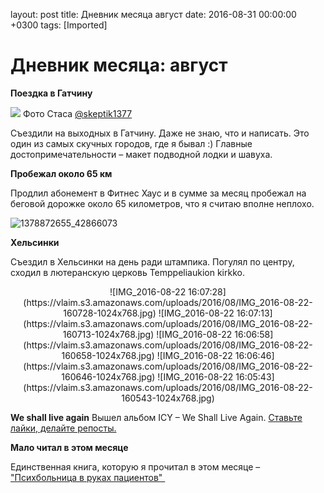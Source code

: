 layout: post
title: Дневник месяца август
date: 2016-08-31 00:00:00 +0300
tags: [Imported]
# Дневник месяца: август

**Поездка в Гатчину**

![](https://scontent.cdninstagram.com/t51.2885-15/e35/13743332_179755835777573_12993871_n.jpg) Фото Стаса  [@skeptik1377](https://www.instagram.com/p/BIxVxpDgGkd/)

Съездили на выходных в Гатчину. Даже не знаю, что и написать. Это один из самых скучных городов, где я бывал :) 
Главные достопримечательности – макет подводной лодки и шавуха. 

**Пробежал около 65 км**

Продлил абонемент в Фитнес Хаус и в сумме за месяц пробежал на беговой дорожке около 65 километров, что я считаю вполне неплохо.

![1378872655_42866073](https://vlaim.s3.amazonaws.com/uploads/2016/09/1378872655_42866073.gif)

**Хельсинки**

Съездил в Хельсинки на день ради штампика. Погулял по центру, сходил в лютеранскую церковь Temppeliaukion kirkko.

<center>![IMG_2016-08-22 16:07:28](https://vlaim.s3.amazonaws.com/uploads/2016/08/IMG_2016-08-22-160728-1024x768.jpg) ![IMG_2016-08-22 16:07:13](https://vlaim.s3.amazonaws.com/uploads/2016/08/IMG_2016-08-22-160713-1024x768.jpg) ![IMG_2016-08-22 16:06:58](https://vlaim.s3.amazonaws.com/uploads/2016/08/IMG_2016-08-22-160658-1024x768.jpg) ![IMG_2016-08-22 16:06:46](https://vlaim.s3.amazonaws.com/uploads/2016/08/IMG_2016-08-22-160646-1024x768.jpg) ![IMG_2016-08-22 16:05:43](https://vlaim.s3.amazonaws.com/uploads/2016/08/IMG_2016-08-22-160543-1024x768.jpg)</center>

**We shall live again**
Вышел альбом ICY – We Shall Live Again. [Ставьте лайки, делайте репосты.](https://blog.alexeyev.me/2016/08/icy-we-shall-live-again/ "We shall live again")

**Мало читал в этом месяце**

Единственная книга, которую я прочитал в этом месяце – ["Психбольница в руках пациентов" ](https://blog.alexeyev.me/2016/08/cooper/ "Книга #14: Алан Купер – Психбольница в руках пациентов")